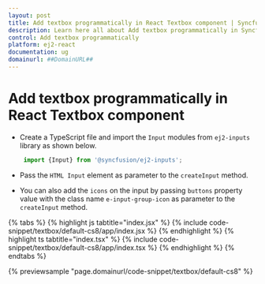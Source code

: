 ```yaml
---
layout: post
title: Add textbox programmatically in React Textbox component | Syncfusion
description: Learn here all about Add textbox programmatically in Syncfusion React Textbox component of Syncfusion Essential JS 2 and more.
control: Add textbox programmatically 
platform: ej2-react
documentation: ug
domainurl: ##DomainURL##
---
```


# Add textbox programmatically in React Textbox component

* Create a TypeScript file and import the `Input` modules from `ej2-inputs` library as shown below.

   ```ts
    import {Input} from '@syncfusion/ej2-inputs';
   ```

* Pass the `HTML Input` element as parameter to the `createInput` method.

* You can also add the `icons` on the input by passing `buttons` property value with the class name `e-input-group-icon` as parameter to the `createInput` method.

{% tabs %}
{% highlight js tabtitle="index.jsx" %}
{% include code-snippet/textbox/default-cs8/app/index.jsx %}
{% endhighlight %}
{% highlight ts tabtitle="index.tsx" %}
{% include code-snippet/textbox/default-cs8/app/index.tsx %}
{% endhighlight %}
{% endtabs %}

 {% previewsample "page.domainurl/code-snippet/textbox/default-cs8" %}